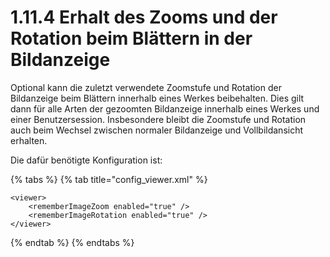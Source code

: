 # 1.11.4 Erhalt des Zooms und der Rotation beim Blättern in der Bildanzeige

Optional kann die zuletzt verwendete Zoomstufe und Rotation der Bildanzeige beim Blättern innerhalb eines Werkes beibehalten. Dies gilt dann für alle Arten der gezoomten Bildanzeige innerhalb eines Werkes und einer Benutzersession. Insbesondere bleibt die Zoomstufe und Rotation auch beim Wechsel zwischen normaler Bildanzeige und Vollbildansicht erhalten.

Die dafür benötigte Konfiguration ist:

{% tabs %}
{% tab title="config\_viewer.xml" %}
```markup
<viewer>
    <rememberImageZoom enabled="true" />
    <rememberImageRotation enabled="true" />
</viewer>
```
{% endtab %}
{% endtabs %}

